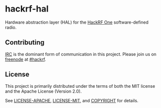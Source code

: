 # hackrf-hal

Hardware abstraction layer (HAL) for the [HackRF One] software-defined radio.

[HackRF One]: http://www.greatscottgadgets.com/hackrf/

## Contributing

[IRC] is the dominant form of communication in this project. Please join
us on [freenode] at [#hackrf].

[IRC]: https://en.wikipedia.org/wiki/Internet_Relay_Chat
[freenode]: https://freenode.net/
[#hackrf]: https://webchat.freenode.net/?channels=%23hackrf&uio=d4

## License

This project is primarily distributed under the terms of both the MIT license
and the Apache License (Version 2.0).

See [LICENSE-APACHE](LICENSE-APACHE), [LICENSE-MIT](LICENSE-MIT), and
[COPYRIGHT](COPYRIGHT) for details.
